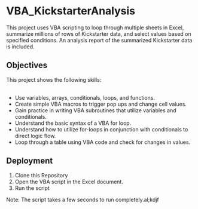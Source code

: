 # VBA_KickstarterAnalysis
This project uses VBA scripting to loop through multiple sheets in Excel, summarize millions of rows of Kickstarter data, and select values based on specified conditions.  An analysis report of the summarized Kickstarter data is included.

## Objectives
This project shows the following skills:<br><br>
* Use variables, arrays, conditionals, loops, and functions.<br>
* Create simple VBA macros to trigger pop ups and change cell values.<br>
* Gain practice in writing VBA subroutines that utilize variables and conditionals.<br>
* Understand the basic syntax of a VBA for loop.<br>
* Understand how to utilize for-loops in conjunction with conditionals to direct logic flow.<br>
* Loop through a table using VBA code and check for changes in values.<br>

## Deployment
1. Clone this Repository
2. Open the VBA script in the Excel document.
3. Run the script

Note:  The script takes a few seconds to run completely.al;kdjf